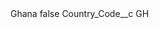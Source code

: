 <?xml version="1.0" encoding="UTF-8"?>
<CustomMetadata xmlns="http://soap.sforce.com/2006/04/metadata" xmlns:xsi="http://www.w3.org/2001/XMLSchema-instance" xmlns:xsd="http://www.w3.org/2001/XMLSchema">
    <label>Ghana</label>
    <protected>false</protected>
    <values>
        <field>Country_Code__c</field>
        <value xsi:type="xsd:string">GH</value>
    </values>
</CustomMetadata>
